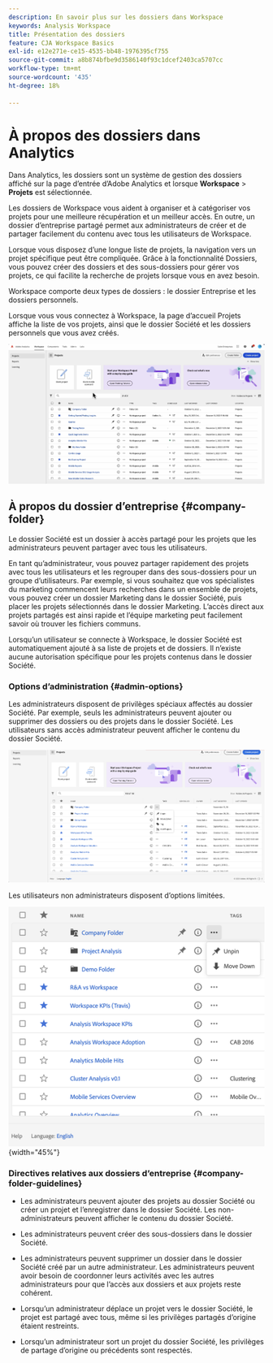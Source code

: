 ```yaml
---
description: En savoir plus sur les dossiers dans Workspace
keywords: Analysis Workspace
title: Présentation des dossiers
feature: CJA Workspace Basics
exl-id: e12e271e-ce15-4535-bb48-1976395cf755
source-git-commit: a8b874bfbe9d3586140f93c1dcef2403ca5707cc
workflow-type: tm+mt
source-wordcount: '435'
ht-degree: 18%

---
```


# À propos des dossiers dans Analytics

Dans Analytics, les dossiers sont un système de gestion des dossiers affiché sur la page d’entrée d’Adobe Analytics et lorsque **Workspace** > **Projets** est sélectionnée.

Les dossiers de Workspace vous aident à organiser et à catégoriser vos projets pour une meilleure récupération et un meilleur accès. En outre, un dossier d’entreprise partagé permet aux administrateurs de créer et de partager facilement du contenu avec tous les utilisateurs de Workspace.

Lorsque vous disposez d’une longue liste de projets, la navigation vers un projet spécifique peut être compliquée. Grâce à la fonctionnalité Dossiers, vous pouvez créer des dossiers et des sous-dossiers pour gérer vos projets, ce qui facilite la recherche de projets lorsque vous en avez besoin.

Workspace comporte deux types de dossiers : le dossier Entreprise et les dossiers personnels.

Lorsque vous vous connectez à Workspace, la page d’accueil Projets affiche la liste de vos projets, ainsi que le dossier Société et les dossiers personnels que vous avez créés.

![](/help/analysis-workspace/build-workspace-project/assets/landing-page2.png)

## À propos du dossier d’entreprise {#company-folder}

Le dossier Société est un dossier à accès partagé pour les projets que les administrateurs peuvent partager avec tous les utilisateurs.

En tant qu’administrateur, vous pouvez partager rapidement des projets avec tous les utilisateurs et les regrouper dans des sous-dossiers pour un groupe d’utilisateurs. Par exemple, si vous souhaitez que vos spécialistes du marketing commencent leurs recherches dans un ensemble de projets, vous pouvez créer un dossier Marketing dans le dossier Société, puis placer les projets sélectionnés dans le dossier Marketing. L’accès direct aux projets partagés est ainsi rapide et l’équipe marketing peut facilement savoir où trouver les fichiers communs.

Lorsqu’un utilisateur se connecte à Workspace, le dossier Société est automatiquement ajouté à sa liste de projets et de dossiers. Il n’existe aucune autorisation spécifique pour les projets contenus dans le dossier Société.


### Options d’administration {#admin-options}

Les administrateurs disposent de privilèges spéciaux affectés au dossier Société. Par exemple, seuls les administrateurs peuvent ajouter ou supprimer des dossiers ou des projets dans le dossier Société. Les utilisateurs sans accès administrateur peuvent afficher le contenu du dossier Société.

![](/help/analysis-workspace/build-workspace-project/assets/admin-options.png)

Les utilisateurs non administrateurs disposent d’options limitées.

![](/help/analysis-workspace/build-workspace-project/assets/non-admin-folder-options.png){width="45%"}

### Directives relatives aux dossiers d’entreprise {#company-folder-guidelines}

- Les administrateurs peuvent ajouter des projets au dossier Société ou créer un projet et l’enregistrer dans le dossier Société. Les non-administrateurs peuvent afficher le contenu du dossier Société.

- Les administrateurs peuvent créer des sous-dossiers dans le dossier Société.

- Les administrateurs peuvent supprimer un dossier dans le dossier Société créé par un autre administrateur. Les administrateurs peuvent avoir besoin de coordonner leurs activités avec les autres administrateurs pour que l’accès aux dossiers et aux projets reste cohérent.

- Lorsqu’un administrateur déplace un projet vers le dossier Société, le projet est partagé avec tous, même si les privilèges partagés d’origine étaient restreints.

- Lorsqu’un administrateur sort un projet du dossier Société, les privilèges de partage d’origine ou précédents sont respectés.
